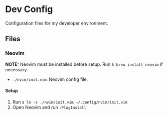 # Dev Config

Configuration files for my developer environment.

## Files

### Neovim

**NOTE:** Neovim must be installed before setup.
Run `$ brew install neovim` if necessary.

- `./nvim/init.vim`: Neovim config file.

#### Setup
1. Run `$ ln -s ./nvim/init.vim ~/.config/nvim/init.vim`
2. Open Neovim and run `:PlugInstall`
